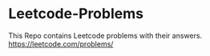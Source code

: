 # Leetcode-Problems
This Repo contains Leetcode problems with their answers.  https://leetcode.com/problems/
